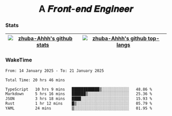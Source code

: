 <h1 align="center">A 𝑭𝒓𝒐𝒏𝒕-𝒆𝒏𝒅 𝑬𝒏𝒈𝒊𝒏𝒆𝒆𝒓</h1>

### Stats

| <a href="https://github.com/zhuba-Ahhh"><img align="center" src="https://github-readme-stats.vercel.app/api?username=zhuba-Ahhh&hide_title=true&hide_border=true&show_icons=trueline_height=21&text_color=000&icon_color=000&bg_color=0,ea6161,ffc64d,fffc4d,52fa5a&theme=graywhite" alt="zhuba-Ahhh's github stats" /> </a> | <a href="https://github.com/zhuba-Ahhh"><img align="center" src="https://github-readme-stats.vercel.app/api/top-langs/?username=zhuba-Ahhh&hide_title=true&hide_border=true&layout=compact&hide_border=true&show_icons=trueline_height=40&text_color=000&icon_color=000&bg_color=0,ea6161,ffc64d,fffc4d,52fa5a&theme=graywhite&langs_count=6" alt="zhuba-Ahhh's github top-langs"/> </a> |
| ------------- | ------------- |

### WakeTime

<!--START_SECTION:waka-->

```txt
From: 14 January 2025 - To: 21 January 2025

Total Time: 20 hrs 46 mins

TypeScript   10 hrs 9 mins   ████████████▒░░░░░░░░░░░░   48.86 %
Markdown     5 hrs 16 mins   ██████▒░░░░░░░░░░░░░░░░░░   25.36 %
JSON         3 hrs 18 mins   ████░░░░░░░░░░░░░░░░░░░░░   15.93 %
Rust         1 hr 12 mins    █▒░░░░░░░░░░░░░░░░░░░░░░░   05.79 %
YAML         24 mins         ▒░░░░░░░░░░░░░░░░░░░░░░░░   01.95 %
```

<!--END_SECTION:waka-->
